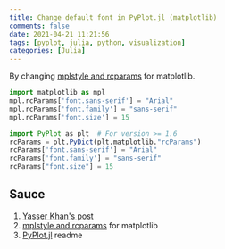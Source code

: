 ```yaml
---
title: Change default font in PyPlot.jl (matplotlib)
comments: false
date: 2021-04-21 11:21:56
tags: [pyplot, julia, python, visualization]
categories: [Julia]
---
```


By changing [mplstyle and rcparams](https://matplotlib.org/stable/tutorials/introductory/customizing.html) for matplotlib.

<!-- more -->

```py Python
import matplotlib as mpl
mpl.rcParams['font.sans-serif'] = "Arial"
mpl.rcParams['font.family'] = "sans-serif"
mpl.rcParams['font.size'] = 15
```

```julia Julia
import PyPlot as plt  # For version >= 1.6
rcParams = plt.PyDict(plt.matplotlib."rcParams")
rcParams['font.sans-serif'] = "Arial"
rcParams['font.family'] = "sans-serif"
rcParams["font.size"] = 15
```

## Sauce

1. [Yasser Khan's post](https://web.stanford.edu/~ymkhan/blog/2015/matplotlib_change_default_font/)
1. [mplstyle and rcparams](https://matplotlib.org/stable/tutorials/introductory/customizing.html) for matplotlib
2. [PyPlot.jl](https://github.com/JuliaPy/PyPlot.jl) readme
